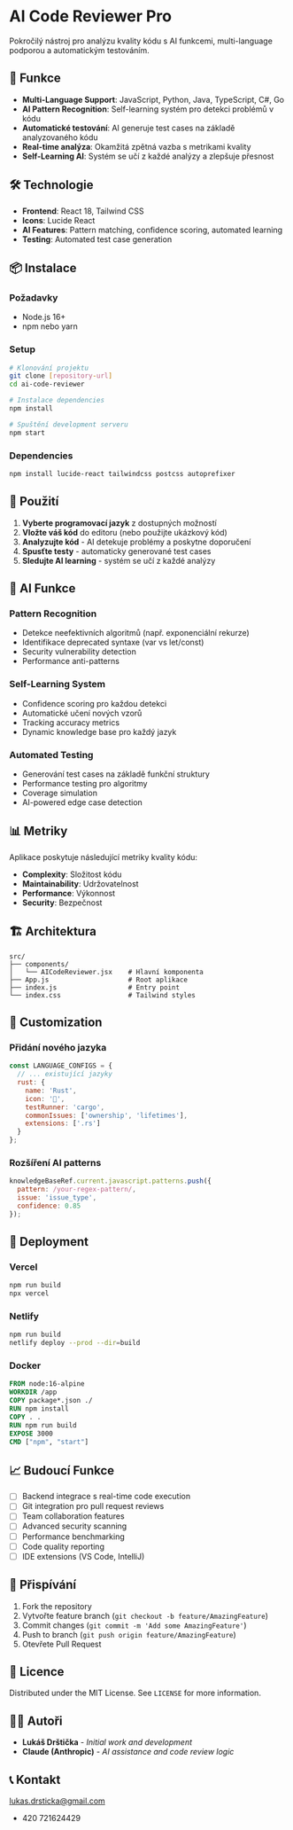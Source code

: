 # AI Code Reviewer Pro

Pokročilý nástroj pro analýzu kvality kódu s AI funkcemi, multi-language podporou a automatickým testováním.

## 🚀 Funkce

- **Multi-Language Support**: JavaScript, Python, Java, TypeScript, C#, Go
- **AI Pattern Recognition**: Self-learning systém pro detekci problémů v kódu
- **Automatické testování**: AI generuje test cases na základě analyzovaného kódu
- **Real-time analýza**: Okamžitá zpětná vazba s metrikami kvality
- **Self-Learning AI**: Systém se učí z každé analýzy a zlepšuje přesnost

## 🛠️ Technologie

- **Frontend**: React 18, Tailwind CSS
- **Icons**: Lucide React
- **AI Features**: Pattern matching, confidence scoring, automated learning
- **Testing**: Automated test case generation

## 📦 Instalace

### Požadavky
- Node.js 16+
- npm nebo yarn

### Setup
```bash
# Klonování projektu
git clone [repository-url]
cd ai-code-reviewer

# Instalace dependencies
npm install

# Spuštění development serveru
npm start
```

### Dependencies
```bash
npm install lucide-react tailwindcss postcss autoprefixer
```

## 🎯 Použití

1. **Vyberte programovací jazyk** z dostupných možností
2. **Vložte váš kód** do editoru (nebo použijte ukázkový kód)
3. **Analyzujte kód** - AI detekuje problémy a poskytne doporučení
4. **Spusťte testy** - automaticky generované test cases
5. **Sledujte AI learning** - systém se učí z každé analýzy

## 🧠 AI Funkce

### Pattern Recognition
- Detekce neefektivních algoritmů (např. exponenciální rekurze)
- Identifikace deprecated syntaxe (var vs let/const)
- Security vulnerability detection
- Performance anti-patterns

### Self-Learning System
- Confidence scoring pro každou detekci
- Automatické učení nových vzorů
- Tracking accuracy metrics
- Dynamic knowledge base pro každý jazyk

### Automated Testing
- Generování test cases na základě funkční struktury
- Performance testing pro algoritmy
- Coverage simulation
- AI-powered edge case detection

## 📊 Metriky

Aplikace poskytuje následující metriky kvality kódu:
- **Complexity**: Složitost kódu
- **Maintainability**: Udržovatelnost
- **Performance**: Výkonnost
- **Security**: Bezpečnost

## 🏗️ Architektura

```
src/
├── components/
│   └── AICodeReviewer.jsx    # Hlavní komponenta
├── App.js                    # Root aplikace
├── index.js                  # Entry point
└── index.css                 # Tailwind styles
```

## 🎨 Customization

### Přidání nového jazyka
```javascript
const LANGUAGE_CONFIGS = {
  // ... existující jazyky
  rust: {
    name: 'Rust',
    icon: '🦀',
    testRunner: 'cargo',
    commonIssues: ['ownership', 'lifetimes'],
    extensions: ['.rs']
  }
};
```

### Rozšíření AI patterns
```javascript
knowledgeBaseRef.current.javascript.patterns.push({
  pattern: /your-regex-pattern/,
  issue: 'issue_type',
  confidence: 0.85
});
```

## 🚀 Deployment

### Vercel
```bash
npm run build
npx vercel
```

### Netlify
```bash
npm run build
netlify deploy --prod --dir=build
```

### Docker
```dockerfile
FROM node:16-alpine
WORKDIR /app
COPY package*.json ./
RUN npm install
COPY . .
RUN npm run build
EXPOSE 3000
CMD ["npm", "start"]
```

## 📈 Budoucí Funkce

- [ ] Backend integrace s real-time code execution
- [ ] Git integration pro pull request reviews
- [ ] Team collaboration features
- [ ] Advanced security scanning
- [ ] Performance benchmarking
- [ ] Code quality reporting
- [ ] IDE extensions (VS Code, IntelliJ)

## 🤝 Přispívání

1. Fork the repository
2. Vytvořte feature branch (`git checkout -b feature/AmazingFeature`)
3. Commit changes (`git commit -m 'Add some AmazingFeature'`)
4. Push to branch (`git push origin feature/AmazingFeature`)
5. Otevřete Pull Request

## 📄 Licence

Distributed under the MIT License. See `LICENSE` for more information.

## 👨‍💻 Autoři

- **Lukáš Drštička** - *Initial work and development*
- **Claude (Anthropic)** - *AI assistance and code review logic*

## 📞 Kontakt
lukas.drsticka@gmail.com
+ 420 721624429
